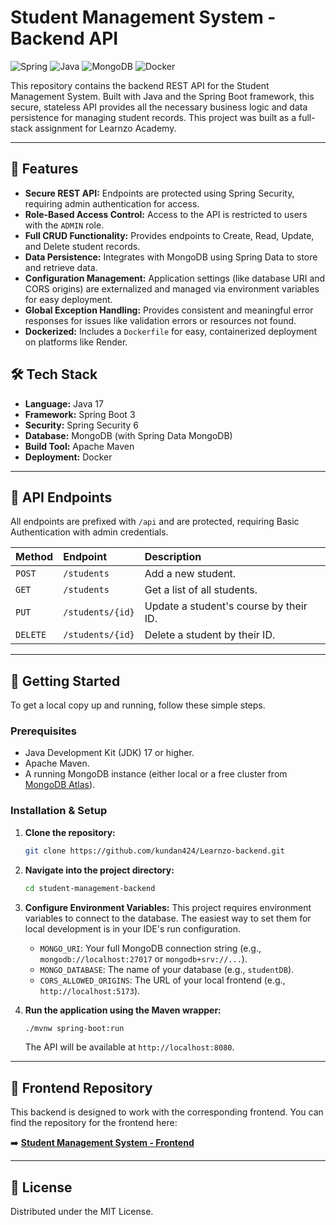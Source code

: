 # Student Management System - Backend API

![Spring](https://img.shields.io/badge/spring-%236DB33F.svg?style=for-the-badge&logo=spring&logoColor=white)
![Java](https://img.shields.io/badge/java-%23ED8B00.svg?style=for-the-badge&logo=openjdk&logoColor=white)
![MongoDB](https://img.shields.io/badge/MongoDB-%234EA94B.svg?style=for-the-badge&logo=mongodb&logoColor=white)
![Docker](https://img.shields.io/badge/docker-%230db7ed.svg?style=for-the-badge&logo=docker&logoColor=white)

This repository contains the backend REST API for the Student Management System. Built with Java and the Spring Boot framework, this secure, stateless API provides all the necessary business logic and data persistence for managing student records. This project was built as a full-stack assignment for Learnzo Academy.

---

## 🚀 Features

* **Secure REST API:** Endpoints are protected using Spring Security, requiring admin authentication for access. 
* **Role-Based Access Control:** Access to the API is restricted to users with the `ADMIN` role.
* **Full CRUD Functionality:** Provides endpoints to Create, Read, Update, and Delete student records. 
* **Data Persistence:** Integrates with MongoDB using Spring Data to store and retrieve data. 
* **Configuration Management:** Application settings (like database URI and CORS origins) are externalized and managed via environment variables for easy deployment. 
* **Global Exception Handling:** Provides consistent and meaningful error responses for issues like validation errors or resources not found.
* **Dockerized:** Includes a `Dockerfile` for easy, containerized deployment on platforms like Render.

## 🛠️ Tech Stack

* **Language:** Java 17
* **Framework:** Spring Boot 3
* **Security:** Spring Security 6
* **Database:** MongoDB (with Spring Data MongoDB)
* **Build Tool:** Apache Maven
* **Deployment:** Docker

---

## 📖 API Endpoints

All endpoints are prefixed with `/api` and are protected, requiring Basic Authentication with admin credentials.

| Method   | Endpoint                | Description                                                       |
| :------- | :---------------------- |:------------------------------------------------------------------|
| `POST`   | `/students`             | Add a new student.                                                |
| `GET`    | `/students`             | Get a list of all students.                            |
| `PUT`    | `/students/{id}`        | Update a student's course by their ID.                   |
| `DELETE` | `/students/{id}`        | Delete a student by their ID.                           |

---

## 🔧 Getting Started

To get a local copy up and running, follow these simple steps.

### Prerequisites

* Java Development Kit (JDK) 17 or higher.
* Apache Maven.
* A running MongoDB instance (either local or a free cluster from [MongoDB Atlas](https://www.mongodb.com/cloud/atlas/register)).

### Installation & Setup

1.  **Clone the repository:**
    ```sh
    git clone https://github.com/kundan424/Learnzo-backend.git
    ```
2.  **Navigate into the project directory:**
    ```sh
    cd student-management-backend
    ```
3.  **Configure Environment Variables:**
    This project requires environment variables to connect to the database. The easiest way to set them for local development is in your IDE's run configuration.

    * `MONGO_URI`: Your full MongoDB connection string (e.g., `mongodb://localhost:27017` or `mongodb+srv://...`).
    * `MONGO_DATABASE`: The name of your database (e.g., `studentDB`).
    * `CORS_ALLOWED_ORIGINS`: The URL of your local frontend (e.g., `http://localhost:5173`).

4.  **Run the application using the Maven wrapper:**
    ```sh
    ./mvnw spring-boot:run
    ```
    The API will be available at `http://localhost:8080`.

---

## 🔗 Frontend Repository

This backend is designed to work with the corresponding frontend. You can find the repository for the frontend here:

➡️ **[Student Management System - Frontend](https://github.com/kundan424/Learnzo-frontend.git)**

---

## 📜 License

Distributed under the MIT License.